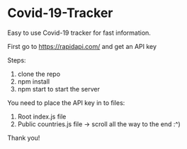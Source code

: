 # Covid-19-Tracker
Easy to use Covid-19 tracker for fast information.

First go to https://rapidapi.com/ and get an API key

Steps:
 1) clone the repo
 2) npm install 
 3) npm start to start the server
 
You need to place the API key in to files:
  1) Root index.js file 
  2) Public countries.js file -> scroll all the way to the end :^)
  
  
  Thank you!
